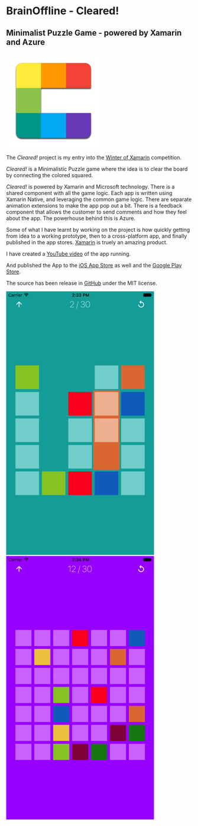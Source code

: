 # BrainOffline - Cleared!
## Minimalist Puzzle Game - powered by Xamarin and Azure
![Cleared](images/logo.png)



The *Cleared!* project is my entry into the [Winter of Xamarin](https://www.microsoftevents.com/profile/web/index.cfm?PKWebId=0x503235b5d1) competition.

*Cleared!* is a Minimalistic Puzzle game where the idea is to clear the board by connecting the colored squared.

*Cleared!* is powered by Xamarin and Microsoft technology.
There is a shared component with all the game logic.
Each app is written using Xamarin Native, and leveraging the common game logic.
There are separate animation extensions to make the app pop out a bit.
There is a feedback component that allows the customer to send comments and how they feel about the app.  The powerhouse behind this is Azure.

Some of what I have learnt by working on the project is how quickly getting from idea to a working prototype, then to a cross-platform app, and finally published in the app stores.  [Xamarin](https://www.xamarin.com/) is truely an amazing product.

I have created a [YouTube video](https://youtu.be/3t7IEUB6LqA) of the app running.

And published the App to the [iOS App Store](https://itunes.apple.com/us/app/brainoffline-cleared/id1252321387?mt=8) as well and the [Google Play Store](https://play.google.com/store/apps/details?id=com.brainoffline.cleared).

The source has been release in [GitHub](https://github.com/brainoffline/Cleared) under the MIT license.

![Screen1](images/Cleared1.png) ![Screen1](images/Cleared2.png)
